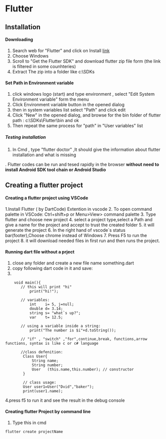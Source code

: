 # Flutter

## Installation
#### Downloading
1. Search web for "Flutter" and click on Install [link](https://docs.flutter.dev/get-started/install)
2. Choose Windows
3. Scroll to "Get the Flutter SDK" and download flutter zip file form (the link is filtered in some counhteries)
4. Extract The zip into a folder like c:\SDKs

#### Set Path in Environment variable
1. click windows logo (start) and type environment , select "Edit System Environment variable" form the menu
2. Click Environment variable button in the opened dialog
3. then in system variables list select "Path" and click edit
4. Click "New" in the opened dialog, and browse for the bin folder of flutter path : c:\SDKs\Flutter\bin and ok
5. Then repeat the same process for "path" in "User variables" list

##### Testing installation
1. In Cmd , type "flutter doctor" ,It should give the information about flutter installation and what is missing

. Flutter codes can be run and tesed rapidly in the browser **without need to install Android SDK tool chain or Android Studio**

## Creating a flutter project

#### Creating a flutter project using VSCode 

1.Install Flutter ( by DartCode) Extention in vscode
2. To open command palette in VSCode: Ctrl+shift+p or Menu>View> command palette
3. Type flutter and choose new project
4. select a project type,select a Path and give a name for the project and accept to trust the created folder
5. it will generate the project 
6. In the right hand of vscode`s status bar(footer),Choose chrome instead of Windows
7. Press F5 to run the project
8. it will download needed files in first run and then runs the project.

#### Running dart file without a prject
1. close any folder and create a new file name something.dart
2. copy following dart code in it and save:
3.
```
    void main(){
       // this will print "hi"
           print("hi!");

       // variables:
           int    i= 5, j=null;
           double d= 3.14;
           string s= "what`s up?";
           var    t= 12.5;

       // using a variable inside a string:
           print("The number is $i"+d.toString());

       // "if" , "switch" ,"for",continue,break, functions,arrow functions, syntax is like c or c# language

       //class defenition:
        Class User{
            String name;
            String number;
            User   (this.name,this.number); // constructor
        }

        // class usage:
        User user1=User("Dvid","baker");
        print(user1.name);
```
4.press f5 to run it and see the result in the debug console

#### Creating flutter Project by command line
1. Type this in cmd
```
flutter create projectName
```
